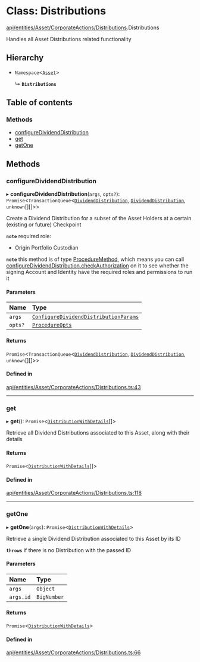 # Class: Distributions

[api/entities/Asset/CorporateActions/Distributions](../wiki/api.entities.Asset.CorporateActions.Distributions).Distributions

Handles all Asset Distributions related functionality

## Hierarchy

- `Namespace`<[`Asset`](../wiki/api.entities.Asset.Asset)\>

  ↳ **`Distributions`**

## Table of contents

### Methods

- [configureDividendDistribution](../wiki/api.entities.Asset.CorporateActions.Distributions.Distributions#configuredividenddistribution)
- [get](../wiki/api.entities.Asset.CorporateActions.Distributions.Distributions#get)
- [getOne](../wiki/api.entities.Asset.CorporateActions.Distributions.Distributions#getone)

## Methods

### configureDividendDistribution

▸ **configureDividendDistribution**(`args`, `opts?`): `Promise`<`TransactionQueue`<[`DividendDistribution`](../wiki/api.entities.DividendDistribution.DividendDistribution), [`DividendDistribution`](../wiki/api.entities.DividendDistribution.DividendDistribution), `unknown`[][]\>\>

Create a Dividend Distribution for a subset of the Asset Holders at a certain (existing or future) Checkpoint

**`note`** required role:
  - Origin Portfolio Custodian

**`note`** this method is of type [ProcedureMethod](../wiki/types.ProcedureMethod), which means you can call [configureDividendDistribution.checkAuthorization](../wiki/types.ProcedureMethod#checkauthorization)
  on it to see whether the signing Account and Identity have the required roles and permissions to run it

#### Parameters

| Name | Type |
| :------ | :------ |
| `args` | [`ConfigureDividendDistributionParams`](../wiki/api.procedures.types.ConfigureDividendDistributionParams) |
| `opts?` | [`ProcedureOpts`](../wiki/types.ProcedureOpts) |

#### Returns

`Promise`<`TransactionQueue`<[`DividendDistribution`](../wiki/api.entities.DividendDistribution.DividendDistribution), [`DividendDistribution`](../wiki/api.entities.DividendDistribution.DividendDistribution), `unknown`[][]\>\>

#### Defined in

[api/entities/Asset/CorporateActions/Distributions.ts:43](https://github.com/PolymathNetwork/polymesh-sdk/blob/49113a20/src/api/entities/Asset/CorporateActions/Distributions.ts#L43)

___

### get

▸ **get**(): `Promise`<[`DistributionWithDetails`](../wiki/types.DistributionWithDetails)[]\>

Retrieve all Dividend Distributions associated to this Asset, along with their details

#### Returns

`Promise`<[`DistributionWithDetails`](../wiki/types.DistributionWithDetails)[]\>

#### Defined in

[api/entities/Asset/CorporateActions/Distributions.ts:118](https://github.com/PolymathNetwork/polymesh-sdk/blob/49113a20/src/api/entities/Asset/CorporateActions/Distributions.ts#L118)

___

### getOne

▸ **getOne**(`args`): `Promise`<[`DistributionWithDetails`](../wiki/types.DistributionWithDetails)\>

Retrieve a single Dividend Distribution associated to this Asset by its ID

**`throws`** if there is no Distribution with the passed ID

#### Parameters

| Name | Type |
| :------ | :------ |
| `args` | `Object` |
| `args.id` | `BigNumber` |

#### Returns

`Promise`<[`DistributionWithDetails`](../wiki/types.DistributionWithDetails)\>

#### Defined in

[api/entities/Asset/CorporateActions/Distributions.ts:66](https://github.com/PolymathNetwork/polymesh-sdk/blob/49113a20/src/api/entities/Asset/CorporateActions/Distributions.ts#L66)
